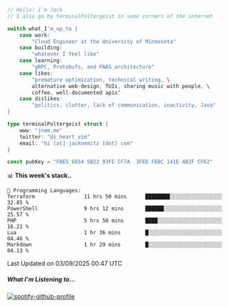 ```go
// Hello! I'm Jack
// I also go by terminalPoltergeist in some corners of the internet

switch what_I'm_up_to {
    case work:
        "Cloud Engineer at the University of Minnesota"
    case building:
        "whatever I feel like"
    case learning:
        "gRPC, Protobufs, and PAAS architecture"
    case likes:
        "premature optimization, technical writing, \
        alternative web-design, TUIs, sharing music with people, \
        coffee, well-documented apis"
    case dislikes:
        "politics, clutter, lack of communication, inactivity, Java"
}

type terminalPoltergeist struct {
    www: "jnem.me"
    twitter: "@i_heart_vim"
    email: "hi [at] jacknemitz [dot] com"
}

const pubKey = "FBE5 6654 5B22 93FE CF7A  3FED FEBC 141E 4B2F CF62"
```

<!--START_SECTION:waka-->
📊 **This week's stack..** 

```text
💬 Programming Languages: 
Terraform                11 hrs 50 mins      ████████░░░░░░░░░░░░░░░░░   32.85 % 
PowerShell               9 hrs 12 mins       ██████░░░░░░░░░░░░░░░░░░░   25.57 % 
PHP                      5 hrs 50 mins       ████░░░░░░░░░░░░░░░░░░░░░   16.21 % 
Lua                      1 hr 36 mins        █░░░░░░░░░░░░░░░░░░░░░░░░   04.46 % 
Markdown                 1 hr 29 mins        █░░░░░░░░░░░░░░░░░░░░░░░░   04.13 % 
```


 Last Updated on 03/09/2025 00:47 UTC
<!--END_SECTION:waka-->

##### What I'm Listening to...

[![spotify-github-profile](https://jnem.me/listening-item?maxAge=2592000)](https://jnem.me/listening)
